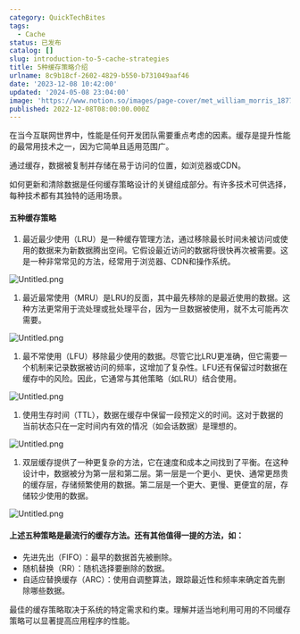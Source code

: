 ```yaml
---
category: QuickTechBites
tags:
  - Cache
status: 已发布
catalog: []
slug: introduction-to-5-cache-strategies
title: 5种缓存策略介绍
urlname: 8c9b18cf-2602-4829-b550-b731049aaf46
date: '2023-12-08 10:42:00'
updated: '2024-05-08 23:04:00'
image: 'https://www.notion.so/images/page-cover/met_william_morris_1877_willow.jpg'
published: 2022-12-08T08:00:00.000Z
---
```


在当今互联网世界中，性能是任何开发团队需要重点考虑的因素。缓存是提升性能的最常用技术之一，因为它简单且适用范围广。


通过缓存，数据被复制并存储在易于访问的位置，如浏览器或CDN。


如何更新和清除数据是任何缓存策略设计的关键组成部分。有许多技术可供选择，每种技术都有其独特的适用场景。


#### 五种缓存策略

1. 最近最少使用（LRU）是一种缓存管理方法，通过移除最长时间未被访问或使用的数据来为新数据腾出空间。它假设最近访问的数据将很快再次被需要。这是一种非常常见的方法，经常用于浏览器、CDN和操作系统。

![Untitled.png](https://prod-files-secure.s3.us-west-2.amazonaws.com/5d24fe63-e567-4804-86f9-9fdc62e13082/74494354-3dc7-4fc2-be3e-7e15913b3f24/Untitled.png?X-Amz-Algorithm=AWS4-HMAC-SHA256&X-Amz-Content-Sha256=UNSIGNED-PAYLOAD&X-Amz-Credential=ASIAZI2LB46666CKXYQM%2F20250221%2Fus-west-2%2Fs3%2Faws4_request&X-Amz-Date=20250221T053711Z&X-Amz-Expires=3600&X-Amz-Security-Token=IQoJb3JpZ2luX2VjEKX%2F%2F%2F%2F%2F%2F%2F%2F%2F%2FwEaCXVzLXdlc3QtMiJIMEYCIQC2BHU0nQUi5NVw8XBWRKsYAWZvGIFM0V2%2BUZ0Qa2D4uAIhANmcXK%2BAk%2Bz560f2ZBR8QeMmE9WOGfldvR1oE1V8x3Y1KogECM7%2F%2F%2F%2F%2F%2F%2F%2F%2F%2FwEQABoMNjM3NDIzMTgzODA1IgwhEEU0b10mVs1tcVMq3AMDfflgLdigthsTHPM6KYEuEKVFgwDrLNT2x3HW01KqKjhtMJiL89Ox1qEhPKVAz38SGiWOotDSlZFMJbq%2F2QjqtXFMeVh%2BV2UxaPrIX3eF5e04sINkB9R31cRbQh4xwgbNBXnvKzEEMSUlM%2F93NgwlgmcKzQbeZt83oboh4j9KsYe7Z%2BfsdFCEz4DL%2BFA3vPaK6b4RmAKoepKXVqSgsrwC2cpK2mG4m7q8yVIajxYTXy2cdDSMmGs4iCIuMIxwN1CguZ33FnEB8fU5woBXyyOx1VCO2HMTCIOcl9iZs%2FGEIjqAxsA1hl2ktafS3Xjdmthk5axpLQ5xNI288NYNjObS2O8f6LKIYG9N%2B5WdNop%2BYgt29CedKJe0VmUr7fN9jLkbDvB9VGVEAqZjFkLDz1YUXcuq%2B9skviISa5rJxi1Y0WNvLYHdW9u0qfZ37ijKMBsPeaA4o88LQYN5rFNSKzELiq154ekwuazflDgKqGcxesrfVUX55pId7QpuE0buL0D6Yrc%2BJvJK4tWj61IbmvPPbbDss8sm4hMt19URPGp8BpmgV2vc5zAupHPITBOn2%2F9hKjOL3iw7GloouJAXmlHY8nP0zVGnurqwAe%2BQYsK9cXtd2qQ34u6AhafUDjCpheC9BjqkAS4RqHWC9T741rGhKvmXbQbu9PsZK7cxk69nIL%2Bsl5wUO63R02io3MPi2P6juU2%2FC1%2FX5WWBghEpR9hiTdPt8loQ23%2F45IUuSPcgQ8YcjLUDuzw1EhHOaocO3kXQvU8i6J6Rn0NG9%2FlX63HlNCdBAF995x3fxdEI%2F10%2Fecyi2A7Otb7cT1elxe2%2Bqkpt%2BHFZUk3fzlSsR7cxQB9Nf537EZY7aoCh&X-Amz-Signature=528e67087552783d7d6d9bfb501104189b924b2f6bce2b44e6549b0feb05eca4&X-Amz-SignedHeaders=host&x-id=GetObject)

1. 最近最常使用（MRU）是LRU的反面，其中最先移除的是最近使用的数据。这种方法更常用于流处理或批处理平台，因为一旦数据被使用，就不太可能再次需要。

![Untitled.png](https://prod-files-secure.s3.us-west-2.amazonaws.com/5d24fe63-e567-4804-86f9-9fdc62e13082/9394e615-e149-4cd8-9a1b-e3c39cda8184/Untitled.png?X-Amz-Algorithm=AWS4-HMAC-SHA256&X-Amz-Content-Sha256=UNSIGNED-PAYLOAD&X-Amz-Credential=ASIAZI2LB46666CKXYQM%2F20250221%2Fus-west-2%2Fs3%2Faws4_request&X-Amz-Date=20250221T053711Z&X-Amz-Expires=3600&X-Amz-Security-Token=IQoJb3JpZ2luX2VjEKX%2F%2F%2F%2F%2F%2F%2F%2F%2F%2FwEaCXVzLXdlc3QtMiJIMEYCIQC2BHU0nQUi5NVw8XBWRKsYAWZvGIFM0V2%2BUZ0Qa2D4uAIhANmcXK%2BAk%2Bz560f2ZBR8QeMmE9WOGfldvR1oE1V8x3Y1KogECM7%2F%2F%2F%2F%2F%2F%2F%2F%2F%2FwEQABoMNjM3NDIzMTgzODA1IgwhEEU0b10mVs1tcVMq3AMDfflgLdigthsTHPM6KYEuEKVFgwDrLNT2x3HW01KqKjhtMJiL89Ox1qEhPKVAz38SGiWOotDSlZFMJbq%2F2QjqtXFMeVh%2BV2UxaPrIX3eF5e04sINkB9R31cRbQh4xwgbNBXnvKzEEMSUlM%2F93NgwlgmcKzQbeZt83oboh4j9KsYe7Z%2BfsdFCEz4DL%2BFA3vPaK6b4RmAKoepKXVqSgsrwC2cpK2mG4m7q8yVIajxYTXy2cdDSMmGs4iCIuMIxwN1CguZ33FnEB8fU5woBXyyOx1VCO2HMTCIOcl9iZs%2FGEIjqAxsA1hl2ktafS3Xjdmthk5axpLQ5xNI288NYNjObS2O8f6LKIYG9N%2B5WdNop%2BYgt29CedKJe0VmUr7fN9jLkbDvB9VGVEAqZjFkLDz1YUXcuq%2B9skviISa5rJxi1Y0WNvLYHdW9u0qfZ37ijKMBsPeaA4o88LQYN5rFNSKzELiq154ekwuazflDgKqGcxesrfVUX55pId7QpuE0buL0D6Yrc%2BJvJK4tWj61IbmvPPbbDss8sm4hMt19URPGp8BpmgV2vc5zAupHPITBOn2%2F9hKjOL3iw7GloouJAXmlHY8nP0zVGnurqwAe%2BQYsK9cXtd2qQ34u6AhafUDjCpheC9BjqkAS4RqHWC9T741rGhKvmXbQbu9PsZK7cxk69nIL%2Bsl5wUO63R02io3MPi2P6juU2%2FC1%2FX5WWBghEpR9hiTdPt8loQ23%2F45IUuSPcgQ8YcjLUDuzw1EhHOaocO3kXQvU8i6J6Rn0NG9%2FlX63HlNCdBAF995x3fxdEI%2F10%2Fecyi2A7Otb7cT1elxe2%2Bqkpt%2BHFZUk3fzlSsR7cxQB9Nf537EZY7aoCh&X-Amz-Signature=8222e8ebcbe3dc787cf84efa6748b8ffa9dfbd46875d7afc08efb280c1f9ee7e&X-Amz-SignedHeaders=host&x-id=GetObject)

1. 最不常使用（LFU）移除最少使用的数据。尽管它比LRU更准确，但它需要一个机制来记录数据被访问的频率，这增加了复杂性。LFU还有保留过时数据在缓存中的风险。因此，它通常与其他策略（如LRU）结合使用。

![Untitled.png](https://prod-files-secure.s3.us-west-2.amazonaws.com/5d24fe63-e567-4804-86f9-9fdc62e13082/ff489bb8-941e-4617-b208-e17020ed7ada/Untitled.png?X-Amz-Algorithm=AWS4-HMAC-SHA256&X-Amz-Content-Sha256=UNSIGNED-PAYLOAD&X-Amz-Credential=ASIAZI2LB46666CKXYQM%2F20250221%2Fus-west-2%2Fs3%2Faws4_request&X-Amz-Date=20250221T053711Z&X-Amz-Expires=3600&X-Amz-Security-Token=IQoJb3JpZ2luX2VjEKX%2F%2F%2F%2F%2F%2F%2F%2F%2F%2FwEaCXVzLXdlc3QtMiJIMEYCIQC2BHU0nQUi5NVw8XBWRKsYAWZvGIFM0V2%2BUZ0Qa2D4uAIhANmcXK%2BAk%2Bz560f2ZBR8QeMmE9WOGfldvR1oE1V8x3Y1KogECM7%2F%2F%2F%2F%2F%2F%2F%2F%2F%2FwEQABoMNjM3NDIzMTgzODA1IgwhEEU0b10mVs1tcVMq3AMDfflgLdigthsTHPM6KYEuEKVFgwDrLNT2x3HW01KqKjhtMJiL89Ox1qEhPKVAz38SGiWOotDSlZFMJbq%2F2QjqtXFMeVh%2BV2UxaPrIX3eF5e04sINkB9R31cRbQh4xwgbNBXnvKzEEMSUlM%2F93NgwlgmcKzQbeZt83oboh4j9KsYe7Z%2BfsdFCEz4DL%2BFA3vPaK6b4RmAKoepKXVqSgsrwC2cpK2mG4m7q8yVIajxYTXy2cdDSMmGs4iCIuMIxwN1CguZ33FnEB8fU5woBXyyOx1VCO2HMTCIOcl9iZs%2FGEIjqAxsA1hl2ktafS3Xjdmthk5axpLQ5xNI288NYNjObS2O8f6LKIYG9N%2B5WdNop%2BYgt29CedKJe0VmUr7fN9jLkbDvB9VGVEAqZjFkLDz1YUXcuq%2B9skviISa5rJxi1Y0WNvLYHdW9u0qfZ37ijKMBsPeaA4o88LQYN5rFNSKzELiq154ekwuazflDgKqGcxesrfVUX55pId7QpuE0buL0D6Yrc%2BJvJK4tWj61IbmvPPbbDss8sm4hMt19URPGp8BpmgV2vc5zAupHPITBOn2%2F9hKjOL3iw7GloouJAXmlHY8nP0zVGnurqwAe%2BQYsK9cXtd2qQ34u6AhafUDjCpheC9BjqkAS4RqHWC9T741rGhKvmXbQbu9PsZK7cxk69nIL%2Bsl5wUO63R02io3MPi2P6juU2%2FC1%2FX5WWBghEpR9hiTdPt8loQ23%2F45IUuSPcgQ8YcjLUDuzw1EhHOaocO3kXQvU8i6J6Rn0NG9%2FlX63HlNCdBAF995x3fxdEI%2F10%2Fecyi2A7Otb7cT1elxe2%2Bqkpt%2BHFZUk3fzlSsR7cxQB9Nf537EZY7aoCh&X-Amz-Signature=b1695a5827c06fe564ded56db590d7754b3eba101cf8daa90c4f86ae036223d5&X-Amz-SignedHeaders=host&x-id=GetObject)

1. 使用生存时间（TTL），数据在缓存中保留一段预定义的时间。这对于数据的当前状态只在一定时间内有效的情况（如会话数据）是理想的。

![Untitled.png](https://prod-files-secure.s3.us-west-2.amazonaws.com/5d24fe63-e567-4804-86f9-9fdc62e13082/480ed8d3-f3c7-4a40-a9c6-4ca2e915c139/Untitled.png?X-Amz-Algorithm=AWS4-HMAC-SHA256&X-Amz-Content-Sha256=UNSIGNED-PAYLOAD&X-Amz-Credential=ASIAZI2LB46666CKXYQM%2F20250221%2Fus-west-2%2Fs3%2Faws4_request&X-Amz-Date=20250221T053711Z&X-Amz-Expires=3600&X-Amz-Security-Token=IQoJb3JpZ2luX2VjEKX%2F%2F%2F%2F%2F%2F%2F%2F%2F%2FwEaCXVzLXdlc3QtMiJIMEYCIQC2BHU0nQUi5NVw8XBWRKsYAWZvGIFM0V2%2BUZ0Qa2D4uAIhANmcXK%2BAk%2Bz560f2ZBR8QeMmE9WOGfldvR1oE1V8x3Y1KogECM7%2F%2F%2F%2F%2F%2F%2F%2F%2F%2FwEQABoMNjM3NDIzMTgzODA1IgwhEEU0b10mVs1tcVMq3AMDfflgLdigthsTHPM6KYEuEKVFgwDrLNT2x3HW01KqKjhtMJiL89Ox1qEhPKVAz38SGiWOotDSlZFMJbq%2F2QjqtXFMeVh%2BV2UxaPrIX3eF5e04sINkB9R31cRbQh4xwgbNBXnvKzEEMSUlM%2F93NgwlgmcKzQbeZt83oboh4j9KsYe7Z%2BfsdFCEz4DL%2BFA3vPaK6b4RmAKoepKXVqSgsrwC2cpK2mG4m7q8yVIajxYTXy2cdDSMmGs4iCIuMIxwN1CguZ33FnEB8fU5woBXyyOx1VCO2HMTCIOcl9iZs%2FGEIjqAxsA1hl2ktafS3Xjdmthk5axpLQ5xNI288NYNjObS2O8f6LKIYG9N%2B5WdNop%2BYgt29CedKJe0VmUr7fN9jLkbDvB9VGVEAqZjFkLDz1YUXcuq%2B9skviISa5rJxi1Y0WNvLYHdW9u0qfZ37ijKMBsPeaA4o88LQYN5rFNSKzELiq154ekwuazflDgKqGcxesrfVUX55pId7QpuE0buL0D6Yrc%2BJvJK4tWj61IbmvPPbbDss8sm4hMt19URPGp8BpmgV2vc5zAupHPITBOn2%2F9hKjOL3iw7GloouJAXmlHY8nP0zVGnurqwAe%2BQYsK9cXtd2qQ34u6AhafUDjCpheC9BjqkAS4RqHWC9T741rGhKvmXbQbu9PsZK7cxk69nIL%2Bsl5wUO63R02io3MPi2P6juU2%2FC1%2FX5WWBghEpR9hiTdPt8loQ23%2F45IUuSPcgQ8YcjLUDuzw1EhHOaocO3kXQvU8i6J6Rn0NG9%2FlX63HlNCdBAF995x3fxdEI%2F10%2Fecyi2A7Otb7cT1elxe2%2Bqkpt%2BHFZUk3fzlSsR7cxQB9Nf537EZY7aoCh&X-Amz-Signature=16272a096abf96183696704b14081010261f57487f5dc5ad9842815a7003927e&X-Amz-SignedHeaders=host&x-id=GetObject)

1. 双层缓存提供了一种更复杂的方法，它在速度和成本之间找到了平衡。在这种设计中，数据被分为第一层和第二层。第一层是一个更小、更快、通常更昂贵的缓存层，存储频繁使用的数据。第二层是一个更大、更慢、更便宜的层，存储较少使用的数据。

![Untitled.png](https://prod-files-secure.s3.us-west-2.amazonaws.com/5d24fe63-e567-4804-86f9-9fdc62e13082/35e68090-275d-4707-9e9a-ce86f000e9eb/Untitled.png?X-Amz-Algorithm=AWS4-HMAC-SHA256&X-Amz-Content-Sha256=UNSIGNED-PAYLOAD&X-Amz-Credential=ASIAZI2LB46666CKXYQM%2F20250221%2Fus-west-2%2Fs3%2Faws4_request&X-Amz-Date=20250221T053711Z&X-Amz-Expires=3600&X-Amz-Security-Token=IQoJb3JpZ2luX2VjEKX%2F%2F%2F%2F%2F%2F%2F%2F%2F%2FwEaCXVzLXdlc3QtMiJIMEYCIQC2BHU0nQUi5NVw8XBWRKsYAWZvGIFM0V2%2BUZ0Qa2D4uAIhANmcXK%2BAk%2Bz560f2ZBR8QeMmE9WOGfldvR1oE1V8x3Y1KogECM7%2F%2F%2F%2F%2F%2F%2F%2F%2F%2FwEQABoMNjM3NDIzMTgzODA1IgwhEEU0b10mVs1tcVMq3AMDfflgLdigthsTHPM6KYEuEKVFgwDrLNT2x3HW01KqKjhtMJiL89Ox1qEhPKVAz38SGiWOotDSlZFMJbq%2F2QjqtXFMeVh%2BV2UxaPrIX3eF5e04sINkB9R31cRbQh4xwgbNBXnvKzEEMSUlM%2F93NgwlgmcKzQbeZt83oboh4j9KsYe7Z%2BfsdFCEz4DL%2BFA3vPaK6b4RmAKoepKXVqSgsrwC2cpK2mG4m7q8yVIajxYTXy2cdDSMmGs4iCIuMIxwN1CguZ33FnEB8fU5woBXyyOx1VCO2HMTCIOcl9iZs%2FGEIjqAxsA1hl2ktafS3Xjdmthk5axpLQ5xNI288NYNjObS2O8f6LKIYG9N%2B5WdNop%2BYgt29CedKJe0VmUr7fN9jLkbDvB9VGVEAqZjFkLDz1YUXcuq%2B9skviISa5rJxi1Y0WNvLYHdW9u0qfZ37ijKMBsPeaA4o88LQYN5rFNSKzELiq154ekwuazflDgKqGcxesrfVUX55pId7QpuE0buL0D6Yrc%2BJvJK4tWj61IbmvPPbbDss8sm4hMt19URPGp8BpmgV2vc5zAupHPITBOn2%2F9hKjOL3iw7GloouJAXmlHY8nP0zVGnurqwAe%2BQYsK9cXtd2qQ34u6AhafUDjCpheC9BjqkAS4RqHWC9T741rGhKvmXbQbu9PsZK7cxk69nIL%2Bsl5wUO63R02io3MPi2P6juU2%2FC1%2FX5WWBghEpR9hiTdPt8loQ23%2F45IUuSPcgQ8YcjLUDuzw1EhHOaocO3kXQvU8i6J6Rn0NG9%2FlX63HlNCdBAF995x3fxdEI%2F10%2Fecyi2A7Otb7cT1elxe2%2Bqkpt%2BHFZUk3fzlSsR7cxQB9Nf537EZY7aoCh&X-Amz-Signature=d895ac9837667afacb81509cb475ae03cbeafcbf445f61cf1dd96c45d2fdb595&X-Amz-SignedHeaders=host&x-id=GetObject)


#### 上述五种策略是最流行的缓存方法。还有其他值得一提的方法，如：

- 先进先出（FIFO）：最早的数据首先被删除。
- 随机替换（RR）：随机选择要删除的数据。
- 自适应替换缓存（ARC）：使用自调整算法，跟踪最近性和频率来确定首先删除哪些数据。

最佳的缓存策略取决于系统的特定需求和约束。理解并适当地利用可用的不同缓存策略可以显著提高应用程序的性能。


